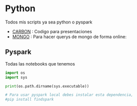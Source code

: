 # Python

Todos mis scripts ya sea python o pyspark

- [CARBON](https://carbon.now.sh/) : Codigo para presentaciones
- [MONGO](https://mongoplayground.net/) : Para hacer querys de mongo de forma online:

## Pyspark

Todas las notebooks que tenemos

```python
import os
import sys

print(os.path.dirname(sys.executable))

# Para usar pyspark local debes instalar esta dependencia,
#pip install findspark
```